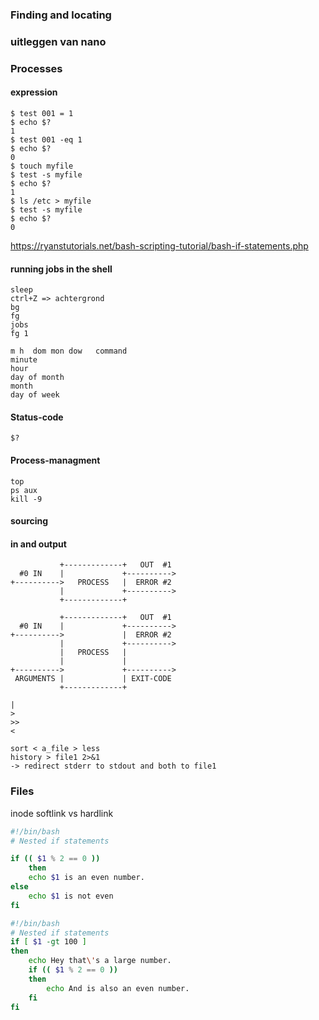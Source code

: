 ### Finding and locating

### uitleggen van nano


### Processes


#### expression

~~~
$ test 001 = 1
$ echo $?
1
$ test 001 -eq 1
$ echo $?
0
$ touch myfile
$ test -s myfile
$ echo $?
1
$ ls /etc > myfile
$ test -s myfile
$ echo $?
0
~~~

https://ryanstutorials.net/bash-scripting-tutorial/bash-if-statements.php




#### running jobs in the shell

~~~
sleep
ctrl+Z => achtergrond
bg
fg
jobs
fg 1
~~~

~~~
m h  dom mon dow   command
minute
hour
day of month
month
day of week
~~~

#### Status-code

~~~
$?
~~~

#### Process-managment

~~~
top
ps aux
kill -9
~~~

#### sourcing


#### in and output

~~~
           +-------------+   OUT  #1
  #0 IN    |             +---------->
+---------->   PROCESS   |  ERROR #2
           |             +---------->
           +-------------+
~~~

~~~
           +-------------+   OUT  #1
  #0 IN    |             +---------->
+---------->             |  ERROR #2
           |             +---------->
           |   PROCESS   |
           |             |
+---------->             +---------->
 ARGUMENTS |             | EXIT-CODE
           +-------------+
~~~

~~~
|
>
>>
<

sort < a_file > less
history > file1 2>&1
-> redirect stderr to stdout and both to file1
~~~

### Files

inode
softlink vs hardlink



~~~bash
#!/bin/bash
# Nested if statements

if (( $1 % 2 == 0 ))
	then
	echo $1 is an even number.
else
	echo $1 is not even
fi
~~~

~~~bash
#!/bin/bash
# Nested if statements
if [ $1 -gt 100 ]
then
    echo Hey that\'s a large number.
    if (( $1 % 2 == 0 ))
    then
        echo And is also an even number.
    fi
fi
~~~